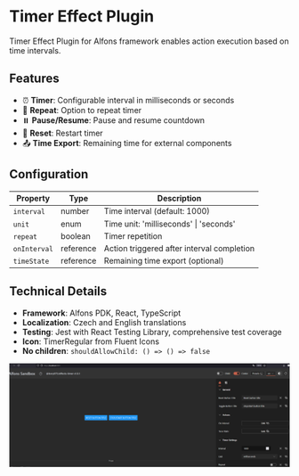 # Timer Effect Plugin

Timer Effect Plugin for Alfons framework enables action execution based on time intervals.

## Features

- ⏰ **Timer**: Configurable interval in milliseconds or seconds
- 🔄 **Repeat**: Option to repeat timer
- ⏸️ **Pause/Resume**: Pause and resume countdown
- 🔄 **Reset**: Restart timer
- 📤 **Time Export**: Remaining time for external components

## Configuration

| Property | Type | Description |
|----------|------|-------------|
| `interval` | number | Time interval (default: 1000) |
| `unit` | enum | Time unit: 'milliseconds' \| 'seconds' |
| `repeat` | boolean | Timer repetition |
| `onInterval` | reference | Action triggered after interval completion |
| `timeState` | reference | Remaining time export (optional) |

## Technical Details

- **Framework**: Alfons PDK, React, TypeScript
- **Localization**: Czech and English translations
- **Testing**: Jest with React Testing Library, comprehensive test coverage
- **Icon**: TimerRegular from Fluent Icons
- **No children**: `shouldAllowChild: () => () => false`

![Timer Effect Plugin](./img.png)